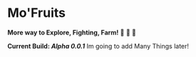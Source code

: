 # Mo'Fruits

**More way to Explore, Fighting, Farm!** :tangerine: :apple: :green_heart:

**Current Build: *Alpha 0.0.1***
Im going to add Many Things later!
